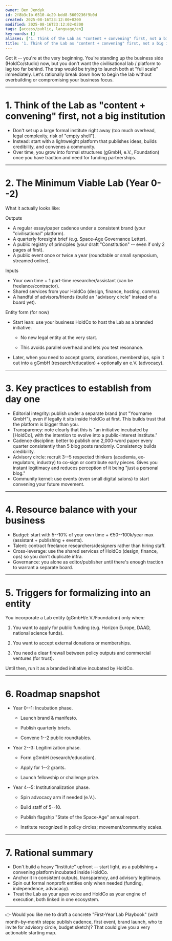 ```yaml
---
owner: Ben Jendyk
id: 2f8b3c1b-6510-4c29-bdd8-5609236f9b0d
created: 2025-08-16T23:12:00+0200
modified: 2025-08-16T23:12:02+0200
tags: [access/public, language/en]
key-words: []
aliases: ['1. Think of the Lab as "content + convening" first, not a big institution']
title: '1. Think of the Lab as "content + convening" first, not a big institution'
---
```


Got it -- you're at the very beginning. You're standing up the business side (HoldCo/studio) now, but you don't want the civilisational lab / platform to lag too far behind. The trap would be trying to launch both at "full scale" immediately. Let's rationally break down how to begin the lab without overbuilding or compromising your business focus.
* * *

# 1. Think of the Lab as "content + convening" first, not a big institution
- Don't set up a large formal institute right away (too much overhead, legal complexity, risk of "empty shell").
- Instead: start with a lightweight platform that publishes ideas, builds credibility, and convenes a community.
- Over time, you grow into formal structures (gGmbH, e.V., Foundation) once you have traction and need for funding partnerships.
* * *

# 2. The Minimum Viable Lab (Year 0--2)

  

What it actually looks like:

  

Outputs

- A regular essay/paper cadence under a consistent brand (your "civilisational" platform).
- A quarterly foresight brief (e.g. Space-Age Governance Letter).
- A public registry of principles (your draft "Constitution" -- even if only 2 pages at first).
- A public event once or twice a year (roundtable or small symposium, streamed online).

  

Inputs

- Your own time + 1 part-time researcher/assistant (can be freelance/contractor).
- Shared services from your HoldCo (design, finance, hosting, comms).
- A handful of advisors/friends (build an "advisory circle" instead of a board yet).

  

Entity form (for now)

- Start lean: use your business HoldCo to host the Lab as a branded initiative.

    - No new legal entity at the very start.

    - This avoids parallel overhead and lets you test resonance.
- Later, when you need to accept grants, donations, memberships, spin it out into a gGmbH (research/education) + optionally an e.V. (advocacy).
* * *

# 3. Key practices to establish from day one

- Editorial integrity: publish under a separate brand (not "Yourname GmbH"), even if legally it sits inside HoldCo at first. This builds trust that the platform is bigger than you.
- Transparency: note clearly that this is "an initiative incubated by [HoldCo], with the intention to evolve into a public-interest institute."
- Cadence discipline: better to publish one 2,000-word paper every quarter consistently than 5 blog posts randomly. Consistency builds credibility.
- Advisory circle: recruit 3--5 respected thinkers (academia, ex-regulators, industry) to co-sign or contribute early pieces. Gives you instant legitimacy and reduces perception of it being "just a personal blog."
- Community kernel: use events (even small digital salons) to start convening your future movement.
* * *

# 4. Resource balance with your business

- Budget: start with 5--10% of your own time + €50--100k/year max (assistant + publishing + events).
- Talent: contract freelance researchers/designers rather than hiring staff.
- Cross-leverage: use the shared services of HoldCo (design, finance, ops) so you don't duplicate infra.
- Governance: you alone as editor/publisher until there's enough traction to warrant a separate board.
* * *

# 5. Triggers for formalizing into an entity

  

You incorporate a Lab entity (gGmbH/e.V./Foundation) only when:

1. You want to apply for public funding (e.g. Horizon Europe, DAAD, national science funds).

2. You want to accept external donations or memberships.

3. You need a clear firewall between policy outputs and commercial ventures (for trust).

  

Until then, run it as a branded initiative incubated by HoldCo.

* * *

# 6. Roadmap snapshot

- Year 0--1: Incubation phase.

    - Launch brand & manifesto.

    - Publish quarterly briefs.

    - Convene 1--2 public roundtables.
- Year 2--3: Legitimization phase.

    - Form gGmbH (research/education).

    - Apply for 1--2 grants.

    - Launch fellowship or challenge prize.
- Year 4--5: Institutionalization phase.

    - Spin advocacy arm if needed (e.V.).

    - Build staff of 5--10.

    - Publish flagship "State of the Space-Age" annual report.

    - Institute recognized in policy circles; movement/community scales.
* * *

# 7. Rational summary

- Don't build a heavy "Institute" upfront -- start light, as a publishing + convening platform incubated inside HoldCo.
- Anchor it in consistent outputs, transparency, and advisory legitimacy.
- Spin out formal nonprofit entities only when needed (funding, independence, advocacy).
- Treat the Lab as your apex voice and HoldCo as your engine of execution, both linked in one ecosystem.
* * *

👉 Would you like me to draft a concrete "First-Year Lab Playbook" (with month-by-month steps: publish cadence, first event, brand launch, who to invite for advisory circle, budget sketch)? That could give you a very actionable starting map.